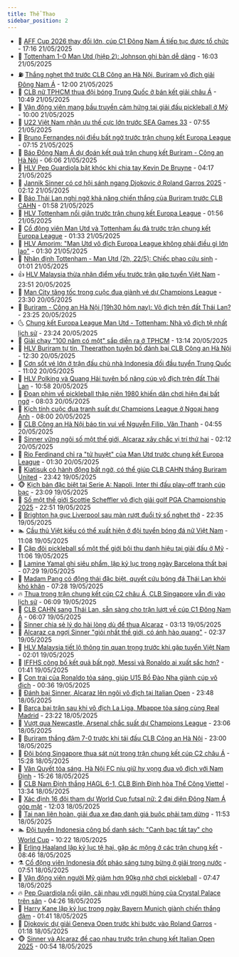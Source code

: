 ```yaml
---
title: Thể Thao
sidebar_position: 2
---
```


<!-- dantri-the-thao:START -->
- 🎡 [AFF Cup 2026 thay đổi lớn, cúp C1 Đông Nam Á tiếp tục được tổ chức](https://dantri.com.vn/the-thao/aff-cup-2026-thay-doi-lon-cup-c1-dong-nam-a-tiep-tuc-duoc-to-chuc-20250522001301065.htm) - 17:16 21/05/2025
- 💯 [Tottenham 1-0 Man Utd &lpar;hiệp 2&rpar;: Johnson ghi bàn dễ dàng](https://dantri.com.vn/the-thao/tottenham-1-0-man-utd-hiep-2-johnson-ghi-ban-de-dang-20250521170438983.htm) - 16:03 21/05/2025
- ⛽️ [Thắng nghẹt thở trước CLB Công an Hà Nội, Buriram vô địch giải Đông Nam Á](https://dantri.com.vn/the-thao/thang-nghet-tho-truoc-clb-cong-an-ha-noi-buriram-vo-dich-giai-dong-nam-a-20250521165550910.htm) - 12:00 21/05/2025
- 💃 [CLB nữ TPHCM thua đội bóng Trung Quốc ở bán kết giải châu Á](https://dantri.com.vn/the-thao/clb-nu-tphcm-thua-doi-bong-trung-quoc-o-ban-ket-giai-chau-a-20250521173827189.htm) - 10:49 21/05/2025
- 🌈 [Vận động viên mang bầu truyền cảm hứng tại giải đấu pickleball ở Mỹ](https://dantri.com.vn/the-thao/van-dong-vien-mang-bau-truyen-cam-hung-tai-giai-dau-pickleball-o-my-20250521151921347.htm) - 10:00 21/05/2025
- 🦅 [U22 Việt Nam nhận ưu thế cực lớn trước SEA Games 33](https://dantri.com.vn/the-thao/u22-viet-nam-nhan-uu-the-cuc-lon-truoc-sea-games-33-20250521143730988.htm) - 07:55 21/05/2025
- 🌝 [Bruno Fernandes nói điều bất ngờ trước trận chung kết Europa League](https://dantri.com.vn/the-thao/bruno-fernandes-noi-dieu-bat-ngo-truoc-tran-chung-ket-europa-league-20250521125400545.htm) - 07:15 21/05/2025
- 🚀 [Báo Đông Nam Á dự đoán kết quả  trận chung kết Buriram - Công an Hà Nội](https://dantri.com.vn/the-thao/bao-dong-nam-a-du-doan-ket-qua-tran-chung-ket-buriram-cong-an-ha-noi-20250521123428086.htm) - 06:06 21/05/2025
- 🎉 [HLV Pep Guardiola bật khóc khi chia tay Kevin De Bruyne](https://dantri.com.vn/the-thao/hlv-pep-guardiola-bat-khoc-khi-chia-tay-kevin-de-bruyne-20250521104946966.htm) - 04:17 21/05/2025
- 📝 [Jannik Sinner có cơ hội sánh ngang Djokovic ở Roland Garros 2025](https://dantri.com.vn/the-thao/jannik-sinner-co-co-hoi-sanh-ngang-djokovic-o-roland-garros-2025-20250521091007948.htm) - 02:12 21/05/2025
- 🦄 [Báo Thái Lan nghi ngờ khả năng chiến thắng của Buriram trước CLB CAHN](https://dantri.com.vn/the-thao/bao-thai-lan-nghi-ngo-kha-nang-chien-thang-cua-buriram-truoc-clb-cahn-20250520155400388.htm) - 01:58 21/05/2025
- 🎉 [HLV Tottenham nổi giận trước trận chung kết Europa League](https://dantri.com.vn/the-thao/hlv-tottenham-noi-gian-truoc-tran-chung-ket-europa-league-20250521083912530.htm) - 01:56 21/05/2025
- 💼 [Cổ động viên Man Utd và Tottenham ẩu đả trước trận chung kết Europa League](https://dantri.com.vn/the-thao/co-dong-vien-man-utd-va-tottenham-au-da-truoc-tran-chung-ket-europa-league-20250521083020044.htm) - 01:33 21/05/2025
- 🤡 [HLV Amorim: &quot;Man Utd vô địch Europa League không phải điều gì lớn lao&quot;](https://dantri.com.vn/the-thao/hlv-amorim-man-utd-vo-dich-europa-league-khong-phai-dieu-gi-lon-lao-20250521072916602.htm) - 01:30 21/05/2025
- 🦆 [Nhận định Tottenham - Man Utd &lpar;2h, 22/5&rpar;: Chiếc phao cứu sinh](https://dantri.com.vn/the-thao/nhan-dinh-tottenham-man-utd-2h-225-chiec-phao-cuu-sinh-20250521075257123.htm) - 01:01 21/05/2025
- 👍 [HLV Malaysia thừa nhận điểm yếu trước trận gặp tuyển Việt Nam](https://dantri.com.vn/the-thao/hlv-malaysia-thua-nhan-diem-yeu-truoc-tran-gap-tuyen-viet-nam-20250521065102884.htm) - 23:51 20/05/2025
- 💼 [Man City tăng tốc trong cuộc đua giành vé dự Champions League](https://dantri.com.vn/the-thao/man-city-tang-toc-trong-cuoc-dua-gianh-ve-du-champions-league-20250521062958575.htm) - 23:30 20/05/2025
- 🦒 [Buriram - Công an Hà Nội &lpar;19h30 hôm nay&rpar;: Vô địch trên đất Thái Lan?](https://dantri.com.vn/the-thao/buriram-cong-an-ha-noi-19h30-hom-nay-vo-dich-tren-dat-thai-lan-20250520221308156.htm) - 23:25 20/05/2025
- 🌜 [Chung kết Europa League Man Utd - Tottenham: Nhà vô địch tệ nhất lịch sử](https://dantri.com.vn/the-thao/chung-ket-europa-league-man-utd-tottenham-nha-vo-dich-te-nhat-lich-su-20250521013151043.htm) - 23:24 20/05/2025
- 🦆 [Giải chạy &quot;100 năm có một&quot; sắp diễn ra ở TPHCM](https://dantri.com.vn/the-thao/giai-chay-100-nam-co-mot-sap-dien-ra-o-tphcm-20250520182132452.htm) - 13:14 20/05/2025
- 💪 [HLV Buriram tự tin, Theerathon tuyên bố đánh bại CLB Công an Hà Nội](https://dantri.com.vn/the-thao/hlv-buriram-tu-tin-theerathon-tuyen-bo-danh-bai-clb-cong-an-ha-noi-20250520193028628.htm) - 12:30 20/05/2025
- 🧠 [Cơn sốt vé lớn ở trận đấu chủ nhà Indonesia đối đầu tuyển Trung Quốc](https://dantri.com.vn/the-thao/con-sot-ve-lon-o-tran-dau-chu-nha-indonesia-doi-dau-tuyen-trung-quoc-20250520162032349.htm) - 11:02 20/05/2025
- 🦄 [HLV Polking và Quang Hải tuyên bố nâng cúp vô địch trên đất Thái Lan](https://dantri.com.vn/the-thao/hlv-polking-va-quang-hai-tuyen-bo-nang-cup-vo-dich-tren-dat-thai-lan-20250520175632635.htm) - 10:58 20/05/2025
- 🥸 [Đoạn phim về pickleball thập niên 1980 khiến dân chơi hiện đại bất ngờ](https://dantri.com.vn/the-thao/doan-phim-ve-pickleball-thap-nien-1980-khien-dan-choi-hien-dai-bat-ngo-20250520144654154.htm) - 08:03 20/05/2025
- 🤠 [Kịch tính cuộc đua tranh suất dự Champions League ở Ngoại hạng Anh](https://dantri.com.vn/the-thao/kich-tinh-cuoc-dua-tranh-suat-du-champions-league-o-ngoai-hang-anh-20250519184126042.htm) - 08:00 20/05/2025
- 👺 [CLB Công an Hà Nội báo tin vui về Nguyễn Filip, Văn Thanh](https://dantri.com.vn/the-thao/clb-cong-an-ha-noi-bao-tin-vui-ve-nguyen-filip-van-thanh-20250520115351335.htm) - 04:55 20/05/2025
- 📝 [Sinner vững ngôi số một thế giới, Alcaraz xây chắc vị trí thứ hai](https://dantri.com.vn/the-thao/sinner-vung-ngoi-so-mot-the-gioi-alcaraz-xay-chac-vi-tri-thu-hai-20250520090820539.htm) - 02:12 20/05/2025
- 🦆 [Rio Ferdinand chỉ ra &quot;tử huyệt&quot; của Man Utd trước chung kết Europa League](https://dantri.com.vn/the-thao/rio-ferdinand-chi-ra-tu-huyet-cua-man-utd-truoc-chung-ket-europa-league-20250520073715894.htm) - 01:30 20/05/2025
- 🥳 [Kiatisuk có hành động bất ngờ, có thể giúp CLB CAHN thắng Buriram United](https://dantri.com.vn/the-thao/kiatisuk-co-hanh-dong-bat-ngo-co-the-giup-clb-cahn-thang-buriram-united-20250519232852623.htm) - 23:42 19/05/2025
- 🐵 [Kịch bản đặc biệt tại Serie A: Napoli, Inter thi đấu play-off tranh cúp bạc](https://dantri.com.vn/the-thao/kich-ban-dac-biet-tai-serie-a-napoli-inter-thi-dau-play-off-tranh-cup-bac-20250520060828183.htm) - 23:09 19/05/2025
- 🤩 [Số một thế giới Scottie Scheffler vô địch giải golf PGA Championship 2025](https://dantri.com.vn/the-thao/so-mot-the-gioi-scottie-scheffler-vo-dich-giai-golf-pga-championship-2025-20250519222128379.htm) - 22:51 19/05/2025
- 🤠 [Brighton hạ gục Liverpool sau màn rượt đuổi tỷ số nghẹt thở](https://dantri.com.vn/the-thao/brighton-ha-guc-liverpool-sau-man-ruot-duoi-ty-so-nghet-tho-20250520053437097.htm) - 22:35 19/05/2025
- 🏊 [Cầu thủ Việt kiều có thể xuất hiện ở đội tuyển bóng đá nữ Việt Nam](https://dantri.com.vn/the-thao/cau-thu-viet-kieu-co-the-xuat-hien-o-doi-tuyen-bong-da-nu-viet-nam-20250519170025975.htm) - 11:08 19/05/2025
- 🗽 [Cặp đôi pickleball số một thế giới bội thu danh hiệu tại giải đấu ở Mỹ](https://dantri.com.vn/the-thao/cap-doi-pickleball-so-mot-the-gioi-boi-thu-danh-hieu-tai-giai-dau-o-my-20250519101409229.htm) - 11:06 19/05/2025
- 🚀 [Lamine Yamal ghi siêu phẩm, lập kỷ lục trong ngày Barcelona thất bại](https://dantri.com.vn/the-thao/lamine-yamal-ghi-sieu-pham-lap-ky-luc-trong-ngay-barcelona-that-bai-20250519072734077.htm) - 07:29 19/05/2025
- 🎉 [Madam Pang có động thái đặc biệt, quyết cứu bóng đá Thái Lan khỏi khó khăn](https://dantri.com.vn/the-thao/madam-pang-co-dong-thai-dac-biet-quyet-cuu-bong-da-thai-lan-khoi-kho-khan-20250519131607315.htm) - 07:28 19/05/2025
- 🔥 [Thua trong trận chung kết cúp C2 châu Á, CLB Singapore vẫn đi vào lịch sử](https://dantri.com.vn/the-thao/thua-trong-tran-chung-ket-cup-c2-chau-a-clb-singapore-van-di-vao-lich-su-20250519121807477.htm) - 06:09 19/05/2025
- 🎉 [CLB CAHN sang Thái Lan, sẵn sàng cho trận lượt về cúp C1 Đông Nam Á](https://dantri.com.vn/the-thao/clb-cahn-sang-thai-lan-san-sang-cho-tran-luot-ve-cup-c1-dong-nam-a-20250519113651509.htm) - 06:07 19/05/2025
- 🎡 [Sinner chia sẻ lý do hài lòng dù để thua Alcaraz](https://dantri.com.vn/the-thao/sinner-chia-se-ly-do-hai-long-du-de-thua-alcaraz-20250519100903349.htm) - 03:13 19/05/2025
- 🐻 [Alcaraz ca ngợi Sinner &quot;giỏi nhất thế giới, có ánh hào quang&quot;](https://dantri.com.vn/the-thao/alcaraz-ca-ngoi-sinner-gioi-nhat-the-gioi-co-anh-hao-quang-20250519092916453.htm) - 02:37 19/05/2025
- 🌊 [HLV Malaysia tiết lộ thông tin quan trọng trước khi gặp tuyển Việt Nam](https://dantri.com.vn/the-thao/hlv-malaysia-tiet-lo-thong-tin-quan-trong-truoc-khi-gap-tuyen-viet-nam-20250518235336517.htm) - 02:01 19/05/2025
- 💃 [IFFHS công bố kết quả bất ngờ, Messi và Ronaldo ai xuất sắc hơn?](https://dantri.com.vn/the-thao/iffhs-cong-bo-ket-qua-bat-ngo-messi-va-ronaldo-ai-xuat-sac-hon-20250519083411216.htm) - 01:41 19/05/2025
- 🤔 [Con trai của Ronaldo tỏa sáng, giúp U15 Bồ Đào Nha giành cúp vô địch](https://dantri.com.vn/the-thao/con-trai-cua-ronaldo-toa-sang-giup-u15-bo-dao-nha-gianh-cup-vo-dich-20250519073637485.htm) - 00:36 19/05/2025
- 🤭 [Đánh bại Sinner, Alcaraz lên ngôi vô địch tại Italian Open](https://dantri.com.vn/the-thao/danh-bai-sinner-alcaraz-len-ngoi-vo-dich-tai-italian-open-20250519064624130.htm) - 23:48 18/05/2025
- 👹 [Barca bại trận sau khi vô địch La Liga, Mbappe tỏa sáng cùng Real Madrid](https://dantri.com.vn/the-thao/barca-bai-tran-sau-khi-vo-dich-la-liga-mbappe-toa-sang-cung-real-madrid-20250519061936476.htm) - 23:22 18/05/2025
- 🗽 [Vượt qua Newcastle, Arsenal chắc suất dự Champions League](https://dantri.com.vn/the-thao/vuot-qua-newcastle-arsenal-chac-suat-du-champions-league-20250519060608418.htm) - 23:06 18/05/2025
- 🥳 [Buriram thắng đậm 7-0 trước khi tái đấu CLB Công an Hà Nội](https://dantri.com.vn/the-thao/buriram-thang-dam-7-0-truoc-khi-tai-dau-clb-cong-an-ha-noi-20250518224941677.htm) - 23:00 18/05/2025
- 💃 [Đội bóng Singapore thua sát nút trong trận chung kết cúp C2 châu Á](https://dantri.com.vn/the-thao/doi-bong-singapore-thua-sat-nut-trong-tran-chung-ket-cup-c2-chau-a-20250518221747340.htm) - 15:28 18/05/2025
- 🧰 [Văn Quyết tỏa sáng, Hà Nội FC níu giữ hy vọng đua vô địch với Nam Định](https://dantri.com.vn/the-thao/van-quyet-toa-sang-ha-noi-fc-niu-giu-hy-vong-dua-vo-dich-voi-nam-dinh-20250518220303326.htm) - 15:26 18/05/2025
- 💪 [CLB Nam Định thắng HAGL 6-1, CLB Bình Định hòa Thể Công Viettel](https://dantri.com.vn/the-thao/clb-nam-dinh-thang-hagl-6-1-clb-binh-dinh-hoa-the-cong-viettel-20250518202242676.htm) - 13:34 18/05/2025
- 🚀 [Xác định 16 đội tham dự World Cup futsal nữ: 2 đại diện Đông Nam Á góp mặt](https://dantri.com.vn/the-thao/xac-dinh-16-doi-tham-du-world-cup-futsal-nu-2-dai-dien-dong-nam-a-gop-mat-20250518190312261.htm) - 12:03 18/05/2025
- 🤠 [Tai nạn liên hoàn, giải đua xe đạp danh giá buộc phải tạm dừng](https://dantri.com.vn/the-thao/tai-nan-lien-hoan-giai-dua-xe-dap-danh-gia-buoc-phai-tam-dung-20250518185303238.htm) - 11:53 18/05/2025
- 🏊 [Đội tuyển Indonesia công bố danh sách: &quot;Canh bạc tất tay&quot; cho World Cup](https://dantri.com.vn/the-thao/doi-tuyen-indonesia-cong-bo-danh-sach-canh-bac-tat-tay-cho-world-cup-20250518170937925.htm) - 10:22 18/05/2025
- 🦄 [Erling Haaland lập kỷ lục tệ hại, gặp ác mộng ở các trận chung kết](https://dantri.com.vn/the-thao/erling-haaland-lap-ky-luc-te-hai-gap-ac-mong-o-cac-tran-chung-ket-20250518144614599.htm) - 08:46 18/05/2025
- ⚗️ [Cổ động viên Indonesia đốt pháo sáng tưng bừng ở giải trong nước](https://dantri.com.vn/the-thao/co-dong-vien-indonesia-dot-phao-sang-tung-bung-o-giai-trong-nuoc-20250518120019318.htm) - 07:51 18/05/2025
- 🥷 [Vận động viên người Mỹ giảm hơn 90kg nhờ chơi pickleball](https://dantri.com.vn/the-thao/van-dong-vien-nguoi-my-giam-hon-90kg-nho-choi-pickleball-20250518144135954.htm) - 07:47 18/05/2025
- 🔥 [Pep Guardiola nổi giận, cãi nhau với người hùng của Crystal Palace trên sân](https://dantri.com.vn/the-thao/pep-guardiola-noi-gian-cai-nhau-voi-nguoi-hung-cua-crystal-palace-tren-san-20250518112609339.htm) - 04:26 18/05/2025
- 🦅 [Harry Kane lập kỷ lục trong ngày Bayern Munich giành chiến thắng đậm](https://dantri.com.vn/the-thao/harry-kane-lap-ky-luc-trong-ngay-bayern-munich-gianh-chien-thang-dam-20250518083457479.htm) - 01:41 18/05/2025
- 🌝 [Djokovic dự giải Geneva Open trước khi bước vào Roland Garros](https://dantri.com.vn/the-thao/djokovic-du-giai-geneva-open-truoc-khi-buoc-vao-roland-garros-20250518081606147.htm) - 01:18 18/05/2025
- 🐵 [Sinner và Alcaraz đề cao nhau trước trận chung kết Italian Open 2025](https://dantri.com.vn/the-thao/sinner-va-alcaraz-de-cao-nhau-truoc-tran-chung-ket-italian-open-2025-20250518075215955.htm) - 00:54 18/05/2025<!-- dantri-the-thao:END -->

